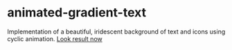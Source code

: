 # animated-gradient-text
Implementation of a beautiful, iridescent background of text and icons using cyclic animation.
<a href="https://mapbiz.ru/gradientnyj-czvet-teksta-i-ikonok-s-animacziej-2/">Look result now</a>
